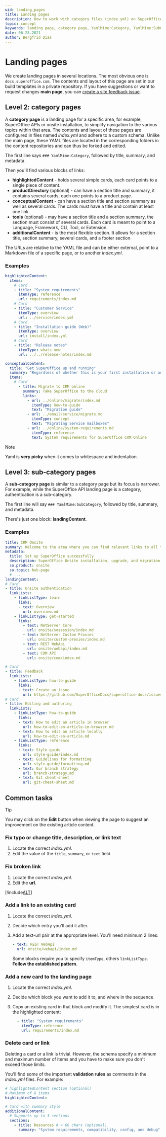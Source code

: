 ```yaml
---
uid: landing_pages
title: Landing pages
description: How to work with category files (index.yml) on SuperOfficeDocs
topic: concept
keywords: landing page, category page, YamlMime:Category, YamlMime:SubCategory
date: 06.28.2021
author: Bergfrid Dias
---
```


# Landing pages

We create landing pages in several locations. The most obvious one is `docs.superoffice.com`. The contents and layout of this page are set in our build templates in a private repository. If you have suggestions or want to request changes **main page**, you can [create a site feedback issue][1].

## Level 2: category pages

A **category page** is a landing page for a specific area, for example, SuperOffice APIs or onsite installation, to simplify navigation to the various topics within that area. The contents and layout of these pages are configured in files named *index.yml* and adhere to a custom schema. Unlike the main page, these YAML files are located in the corresponding folders in the content repositories and can thus be forked and edited.

The first line says `### YamlMime:Category`, followed by title, summary, and metadata.

Then you'll find various blocks of links:

* **highlightedContent** - holds several simple cards, each card points to a single piece of content.
* **productDirectory** (optional) - can have a section title and summary, it contains several cards, each one points to a product page.
* **conceptualContent** - can have a section title and section summary as well as several cards. The cards must have a title and contain at least one link.
* **tools** (optional) - may have a section title and a section summary, the section must consist of several cards. Each card is meant to point to a Language, Framework, CLI, Tool, or Extension.
* **additionalContent** - is the most flexible section. It allows for a section title, section summary, several cards, and a footer section

The URLs are relative to the YAML file and can be either external, point to a Markdown file of a specific page, or to another *index.yml*.

### Examples

```yml
highlightedContent:
  items:
    # Card
    - title: "System requirements"
      itemType: reference
      url: requirements/index.md
    # Card
    - title: "Customer Service"
      itemType: overview
      url: ../service/index.yml
    # Card
    - title: "Installation guide (Web)"
      itemType: overview
      url: install/index.yml
    # Card
    - title: "Release notes"
      itemType: whats-new
      url: ../../release-notes/index.md
```

```yml
conceptualContent:
  title: "Get SuperOffice up and running"
  summary: "Regardless of whether this is your first installation or an upgrade, security is essential."
  items:
    # Card
      - title: Migrate to CRM online
        summary: Take SuperOffice to the cloud
        links:
          - url: ../online/migrate/index.md
            itemType: how-to-guide
            text: "Migration guide"
          - url: ../email/service/migrate.md
            itemType: concept
            text: "Migrating Service mailboxes"
          - url: ../online/system-requirements.md
            itemType: reference
            text: System requirements for SuperOffice CRM Online
```

> [!NOTE]
> Yaml is **very picky** when it comes to whitespace and indentation.

## Level 3: sub-category pages

A **sub-category page** is similar to a category page but its focus is narrower. For example, while the SuperOffice API landing page is a category, authentication is a sub-category.

The first line will say `### YamlMime:SubCategory`, followed by title, summary, and metadata.

There's just one block: **landingContent**.

### Examples

```yml
title: CRM Onsite
summary: Welcome to the area where you can find relevant links to all things related to installation, upgrade, and migration.
metadata:
  title: Set up SuperOffice successfully
  description: SuperOffice Onsite installation, upgrade, and migration.
  so.product: onsite
  so.topic: hub-page
  # ...
landingContent:
# Card
- title: Onsite authentication
  linkLists:
    - linkListType: learn
      links:
      - text: Overview
        url: overview.md
    - linkListType: get-started
      links:
        - text: NetServer Core
          url: onsite/sosession/index.md
        - text: NetServer Custom Proxies
          url: onsite/custom-proxies/index.md
        - text: REST WebApi
          url: onsite/webapi/index.md
        - text: COM API
          url: onsite/com/index.md
```

```yml
# Card
- title: Feedback
  linkLists:
    - linkListType: how-to-guide
      links:
      - text: Create an issue
        url: https://github.com/SuperOfficeDocs/superoffice-docs/issues
# Card
- title: Editing and authoring
  linkLists:
    - linkListType: how-to-guide
      links:
      - text: How to edit an article in browser
        url: how-to-edit-an-article-in-browser.md
      - text: How to edit an article locally
        url: how-to-edit-an-article.md
    - linkListType: reference
      links:
      - text: Style guide
        url: style-guide/index.md
      - text: Guidelines for formatting
        url: style-guide/formatting.md
      - text: Our branch strategy
        url: branch-strategy.md
      - text: Git cheat-sheet
        url: git-cheat-sheet.md
```

## Common tasks

> [!TIP]
> You may click on the **Edit** button when viewing the page to suggest an improvement on the existing article content.

### Fix typo or change title, description, or link text

1. Locate the correct *index.yml*.
2. Edit the value of the `title`, `summary`, or `text` field.

### Fix broken link

1. Locate the correct *index.yml*.
2. Edit the **url**.

[!include[ALT](includes/tip-check-link.md)]

### Add a link to an existing card

1. Locate the correct *index.yml*.
2. Decide which entry you'll add it after.
3. Add a text-url pair at the appropriate level. You'll need minimum 2 lines:

    ```yml
    - text: REST WebApi
      url: onsite/webapi/index.md
    ```

    Some blocks require you to specify `itemType`, others `linkListType`. **Follow the established pattern.**

### Add a new card to the landing page

1. Locate the correct *index.yml*.
2. Decide which block you want to add it to, and where in the sequence.
3. Copy an existing card in that block and modify it. The simplest card is in the highlighted content:

    ```yml
      - title: "System requirements"
        itemType: reference
        url: requirements/index.md
    ```

### Delete card or link

Deleting a card or a link is trivial. However, the schema specify a minimum and maximum number of items and you have to make sure you don't exceed those limits.

You'll find some of the important **validation rules** as comments in the *index.yml* files. For example:

```yml
# highlightedContent section (optional)
# Maximum of 8 items
highlightedContent:
```

```yml
# Card with summary style
additionalContent:
  # Supports up to 3 sections
  sections: 
    - title: Resources # < 60 chars (optional)
      summary: "System requirements, compatibility, config, and debug" # < 160 chars (optional)
```

<!-- Referenced links -->
[1]: https://github.com/SuperOfficeDocs/feedback/issues/new?assignees=&labels=&template=improve-the-site.md&title=

<!-- Referenced images -->
